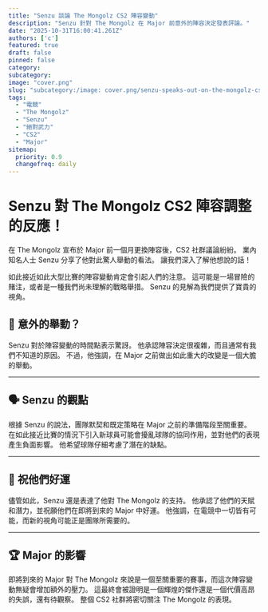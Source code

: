 ```yaml
---
title: "Senzu 談論 The Mongolz CS2 陣容變動"
description: "Senzu 針對 The Mongolz 在 Major 前意外的陣容決定發表評論。"
date: "2025-10-31T16:00:41.261Z"
authors: ['c']
featured: true
draft: false
pinned: false
category:
subcategory:
image: "cover.png"
slug: "subcategory:/image: cover.png/senzu-speaks-out-on-the-mongolz-cs2-roster-change"
tags:
  - "電競"
  - "The Mongolz"
  - "Senzu"
  - "絕對武力"
  - "CS2"
  - "Major"
sitemap:
  priority: 0.9
  changefreq: daily
---
```


# Senzu 對 The Mongolz CS2 陣容調整的反應！

在 The Mongolz 宣布於 Major 前一個月更換陣容後，CS2 社群議論紛紛。 業內知名人士 Senzu 分享了他對此驚人舉動的看法。 讓我們深入了解他想說的話！

如此接近如此大型比賽的陣容變動肯定會引起人們的注意。 這可能是一場冒險的賭注，或者是一種我們尚未理解的戰略舉措。 Senzu 的見解為我們提供了寶貴的視角。

## 🤔 意外的舉動？

Senzu 對於陣容變動的時間點表示驚訝。 他承認陣容決定很複雜，而且通常有我們不知道的原因。 不過，他強調，在 Major 之前做出如此重大的改變是一個大膽的舉動。

---

## 🗣️ Senzu 的觀點

根據 Senzu 的說法，團隊默契和既定策略在 Major 之前的準備階段至關重要。 在如此接近比賽的情況下引入新球員可能會擾亂球隊的協同作用，並對他們的表現產生負面影響。 他希望球隊仔細考慮了潛在的缺點。

---

## 🤞 祝他們好運

儘管如此，Senzu 還是表達了他對 The Mongolz 的支持。 他承認了他們的天賦和潛力，並祝願他們在即將到來的 Major 中好運。 他強調，在電競中一切皆有可能，而新的視角可能正是團隊所需要的。

---

## 🏆 Major 的影響

即將到來的 Major 對 The Mongolz 來說是一個至關重要的賽事，而這次陣容變動無疑會增加額外的壓力。 這最終會被證明是一個輝煌的傑作還是一個代價高昂的失誤，還有待觀察。 整個 CS2 社群將密切關注 The Mongolz 的表現。